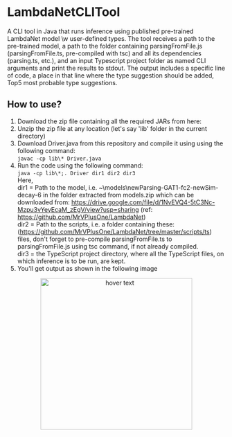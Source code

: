 # LambdaNetCLITool
A CLI tool in Java that runs inference using published pre-trained LambdaNet model \w user-defined types. The tool receives a path to the pre-trained model, a path to the folder containing parsingFromFile.js (parsingFromFile.ts, pre-compiled with tsc) and all its dependencies (parsing.ts, etc.), and an input Typescript project folder as named CLI arguments and print the results to stdout. The output includes a specific line of code, a place in that line where the type suggestion should be added, Top5 most probable type suggestions.  

## How to use?    
1. Download the zip file containing all the required JARs from here:  
2. Unzip the zip file at any location (let's say 'lib' folder in the current directory)  
3. Download Driver.java from this repository and compile it using using the following command:  
`javac -cp lib\* Driver.java`  
4. Run the code using the following command:  
`java -cp lib\*;. Driver dir1 dir2 dir3`  
Here,  
dir1 = Path to the model, i.e. ~\models\newParsing-GAT1-fc2-newSim-decay-6 in the folder extracted from models.zip which can be downloaded from:   https://drive.google.com/file/d/1NvEVQ4-5tC3Nc-Mzpu3vYeyEcaM_zEgV/view?usp=sharing (ref: https://github.com/MrVPlusOne/LambdaNet)  
dir2 = Path to the scripts, i.e. a folder containing these: (https://github.com/MrVPlusOne/LambdaNet/tree/master/scripts/ts) files, don't forget to pre-compile parsingFromFile.ts to parsingFromFile.js using tsc command, if not already compiled.  
dir3 = the TypeScript project directory, where all the TypeScript files, on which inference is to be run, are kept.  
5. You'll get output as shown in the following image  

<div align="center">
  <img src="https://imgur.com/mpCcwDU" width="350" title="hover text">
</div>
